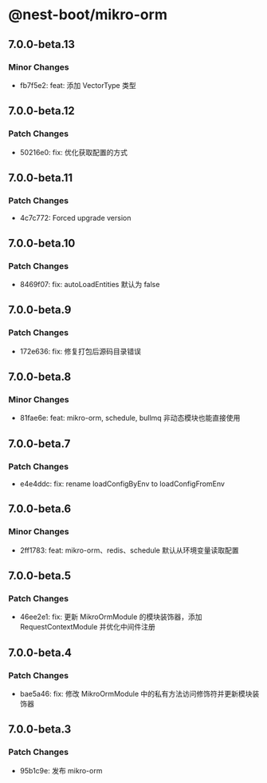 # @nest-boot/mikro-orm

## 7.0.0-beta.13

### Minor Changes

- fb7f5e2: feat: 添加 VectorType 类型

## 7.0.0-beta.12

### Patch Changes

- 50216e0: fix: 优化获取配置的方式

## 7.0.0-beta.11

### Patch Changes

- 4c7c772: Forced upgrade version

## 7.0.0-beta.10

### Patch Changes

- 8469f07: fix: autoLoadEntities 默认为 false

## 7.0.0-beta.9

### Patch Changes

- 172e636: fix: 修复打包后源码目录错误

## 7.0.0-beta.8

### Minor Changes

- 81fae6e: feat: mikro-orm, schedule, bullmq 非动态模块也能直接使用

## 7.0.0-beta.7

### Patch Changes

- e4e4ddc: fix: rename loadConfigByEnv to loadConfigFromEnv

## 7.0.0-beta.6

### Minor Changes

- 2ff1783: feat: mikro-orm、redis、schedule 默认从环境变量读取配置

## 7.0.0-beta.5

### Patch Changes

- 46ee2e1: fix: 更新 MikroOrmModule 的模块装饰器，添加 RequestContextModule 并优化中间件注册

## 7.0.0-beta.4

### Patch Changes

- bae5a46: fix: 修改 MikroOrmModule 中的私有方法访问修饰符并更新模块装饰器

## 7.0.0-beta.3

### Patch Changes

- 95b1c9e: 发布 mikro-orm
